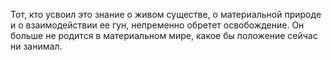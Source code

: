 Тот, кто усвоил это знание о живом существе, о материальной природе и о взаимодействии ее гун, непременно обретет освобождение. Он больше не родится в материальном мире, какое бы положение сейчас ни занимал.